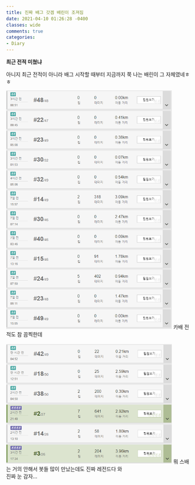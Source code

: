 ```yaml
---
title: 진짜 배그 갓겜 배린이 조져짐 
date: 2021-04-10 01:26:28 -0400
classes: wide
comments: true
categories: 
- Diary
---
```

**최근 전적 미쳤냐**     

아니지 최근 전적이 아니라 배그 시작할 때부터 지금까지 쭉 나는 배린이 그 자체였네ㅎㅎ     

<img src="/assets/images/photo/post32/post32_photo1.png" width="450px">   
카배 전적도 참 끔찍한데    
<br><br>
<img src="/assets/images/photo/post32/post32_photo2.png" width="450px">     
뭐 스배는 거의 안해서 봇들 많이 만났는데도 진짜 레전드다 와<br>
진짜 눈 감자...     
